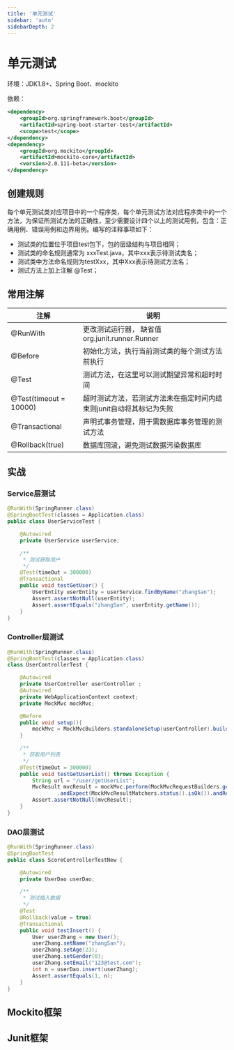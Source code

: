 ```yaml
---
title: '单元测试'
sidebar: 'auto'
sidebarDepth: 2
---
```


# 单元测试

环境：JDK1.8+、Spring Boot、mockito

依赖：
```xml
<dependency>
    <groupId>org.springframework.boot</groupId>
    <artifactId>spring-boot-starter-test</artifactId>
    <scope>test</scope>
</dependency>
<dependency>
    <groupId>org.mockito</groupId>
    <artifactId>mockito-core</artifactId>
    <version>2.0.111-beta</version>
</dependency>
```


## 创建规则

每个单元测试类对应项目中的一个程序类，每个单元测试方法对应程序类中的一个方法，为保证所测试方法的正确性，至少需要设计四个以上的测试用例，包含：正确用例、错误用例和边界用例。编写的注释事项如下：  
* 测试类的位置位于项目test包下，包的层级结构与项目相同；
* 测试类的命名规则通常为 xxxTest.java，其中xxx表示待测试类名；
* 测试类中方法命名规则为testXxx，其中Xxx表示待测试方法名；
* 测试方法上加上注解 @Test；


## 常用注解

| 注解                     | 说明                                    |
|------------------------|---------------------------------------|
| @RunWith               | 更改测试运行器， 缺省值org.junit.runner.Runner   |
| @Before                | 初始化方法，执行当前测试类的每个测试方法前执行               |
| @Test                  | 测试方法，在这里可以测试期望异常和超时时间                 |
| @Test(timeout = 10000) | 超时测试方法，若测试方法未在指定时间内结束则junit自动将其标记为失败  |
| @Transactional         | 声明式事务管理，用于需数据库事务管理的测试方法               |
| @Rollback(true)        | 数据库回滚，避免测试数据污染数据库                     |


## 实战

### Service层测试

```java
@RunWith(SpringRunner.class)
@SpringBootTest(classes = Application.class)
public class UserServiceTest {

    @Autowired
    private UserService userService;

    /**
     * 测试获取用户
     */
    @Test(timeOut = 300000)
    @Transactional
    public void testGetUser() {
        UserEntity userEntity = userService.findByName("zhangSan");
        Assert.assertNotNull(userEntity);
        Assert.assertEquals("zhangSan", userEntity.getName());
    }
}
```


### Controller层测试

```java
@RunWith(SpringRunner.class)
@SpringBootTest(classes = Application.class)
class UserControllerTest {

    @Autowired
    private UserController userController ;
    @Autowired
    private WebApplicationContext context;
    private MockMvc mockMvc;

    @Before
    public void setup(){
        mockMvc = MockMvcBuilders.standaloneSetup(userController).build;
    }

    /**
     * 获取用户列表
     */
    @Test(timeOut = 300000)
    public void testGetUserList() throws Exception {
        String url = "/user/getUserList";
        MvcResult mvcResult = mockMvc.perform(MockMvcRequestBuilders.get(url))
                .andExpect(MockMvcResultMatchers.status().isOk()).andReturn();
        Assert.assertNotNull(mvcResult);
    }
}
```


### DAO层测试

```java
@RunWith(SpringRunner.class)
@SpringBootTest
public class ScoreControllerTestNew {

    @Autowired
    private UserDao userDao;

    /**
     * 测试插入数据
     */
    @Test
    @Rollback(value = true)
    @Transactional
    public void testInsert() {
        User userZhang = new User();
        userZhang.setName("zhangSan");
        userZhang.setAge(23);
        userZhang.setGender(0);
        userZhang.setEmail("123@test.com");
        int n = userDao.insert(userZhang);
        Assert.assertEquals(1, n);
    }
}
```


## Mockito框架


## Junit框架